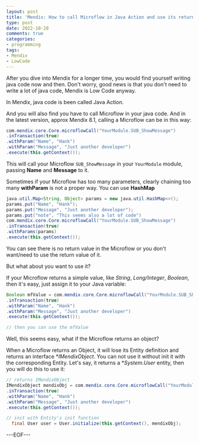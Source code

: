 ```yaml
---
layout: post
title: 'Mendix: How to call Microflow in Java Action and use its return value'
type: post
date: 2022-10-28
comments: true
categories:
- programming
tags:
- Mendix
- LowCode
---
```



After you dive into Mendix for a longer time, you would find yourself writing java code now and then. Don't worry, good news is that you don't need to write a lot of java code, Mendix is Low Code anyway.

In Mendix, java code is been called Java Action.

And you will also find you have to call Microflow in your java code. And in the latest version, approx Mendix 8.1, calling a Microflow can be in this way:

```java
com.mendix.core.Core.microflowCall("YourModule.SUB_ShowMessage")
.inTransaction(true)
.withParam("Name", "Hank")
.withParam("Message", "Just another developer")
.execute(this.getContext());
```

This will call your Microflow `SUB_ShowMessage` in your `YourModule` module, passing **Name** and **Message** to it.

Sometimes if your Microflow has too many parameters, clearly chaining too many **withParam** is not a proper way. You can use **HashMap**

```java
java.util.Map<String, Object> params = new java.util.HashMap<>();
params.put("Name", "Hank");
params.put("Message", "Just another developer");
params.put("note", "This seems also a lot of code")
com.mendix.core.Core.microflowCall("YourModule.SUB_ShowMessage")
.inTransaction(true)
.withParams(params)
.execute(this.getContext());
```

You can see there is no return value in the Microflow or you don't want/need to use the return value of it.

But what about you want to use it?

If your Microflow returns a simple value, like *String*, *Long/Integer*, *Boolean*, then it's easy, just assign it to your Java variable:
```java
Boolean mfValue = com.mendix.core.Core.microflowCall("YourModule.SUB_ShowMessageWithReturnValue")
.inTransaction(true)
.withParam("Name", "Hank")
.withParam("Message", "Just another developer")
.execute(this.getContext());

// then you can use the mfValue
``` 

Well, this seems easy, what if the Microflow returns an object? 

When a Microflow returns an Object, it will lose its Entity definition and returns an interface  **IMendixObject*. You can not use it without init it with the corresponding Entity. Let's say, it returns a **System.User* entity, then you will do this to use it:
```java
// returns IMendixObject 
IMendixObject mendixObj = com.mendix.core.Core.microflowCall("YourModule.SUB_ShowMessageWithReturnValue")
.inTransaction(true)
.withParam("Name", "Hank")
.withParam("Message", "Just another developer")
.execute(this.getContext());

// init with Entity's init function 
  final User user = User.initialize(this.getContext(), mendixObj);
```

---EOF---